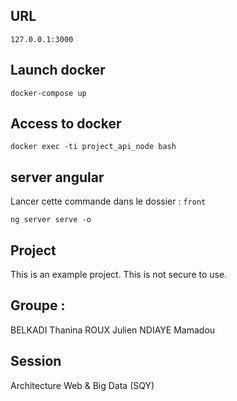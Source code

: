 ## URL
```
127.0.0.1:3000
```

## Launch docker
```
docker-compose up
```

## Access to docker
```
docker exec -ti project_api_node bash
```
## server angular
Lancer cette commande dans le dossier :  ```front```
```
ng server serve -o

```

## Project
This is an example project. This is not secure to use.

## Groupe : 
BELKADI Thanina
ROUX Julien
NDIAYE Mamadou

## Session 
Architecture Web & Big Data (SQY)
